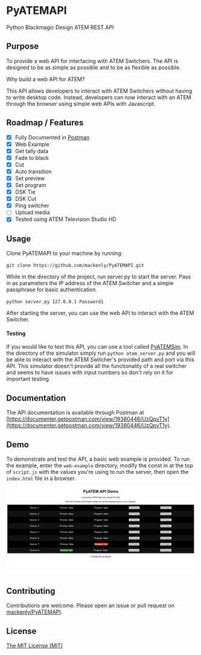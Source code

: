 # PyATEMAPI

Python Blackmagic Design ATEM REST API

## Purpose

To provide a web API for interfacing with ATEM Switchers. The API is designed to be as simple as possible and to be as flexible as possible.

Why build a web API for ATEM?

This API allows developers to interact with ATEM Switchers without having to write desktop code. Instead, developers can now interact with
an ATEM through the browser using simple web APIs with Javascript.

## Roadmap / Features

-   [x] Fully Documented in [Postman](https://documenter.getpostman.com/view/19380446/UzQpvT1y)
-   [x] Web Example
-   [x] Get tally data
-   [x] Fade to black
-   [x] Cut
-   [x] Auto transition
-   [x] Set preview
-   [x] Set program
-   [x] DSK Tie
-   [x] DSK Cut
-   [x] Ping switcher
-   [ ] Upload media
-   [x] Tested using ATEM Television Studio HD

## Usage

Clone PyATEMAPI to your machine by running:

`git clone https://github.com/mackenly/PyATEMAPI.git`

While in the directory of the project, run server.py to start the server. Pass in as parameters the IP address of the ATEM Switcher and a
simple passphrase for basic authentication.

`python server.py 127.0.0.1 Password1`

After starting the server, you can use the web API to interact with the ATEM Switcher.

#### Testing
If you would like to test this API, you can use a tool called [PyATEMSim](https://github.com/jonknoll/pyAtemSim). In the
directory of the simulator simply run `python atem_server.py` and you will be able to interact with the ATEM Switcher's provided path and
port via this API. This simulator doesn't provide all the functionality of a real switcher and seems to have issues with input numbers so
don't rely on it for important testing.

## Documentation

The API documentation is available through Postman at
[https://documenter.getpostman.com/view/19380446/UzQpvT1y](https://documenter.getpostman.com/view/19380446/UzQpvT1y).

## Demo

To demonstrate and test the API, a basic web example is provided. To run the example, enter the `web-example` directory, modify the const
in at the top of `script.js` with the values you're using to run the server, then open the `index.html` file in a browser.

<img src="./assets/example-screenshot.jpg" width="500">

## Contributing

Contributions are welcome. Please open an issue or pull request on [mackenly/PyATEMAPI](https://github.com/mackenly/PyATEMAPI).

## License

[The MIT License (MIT)](./LICENSE.md)

